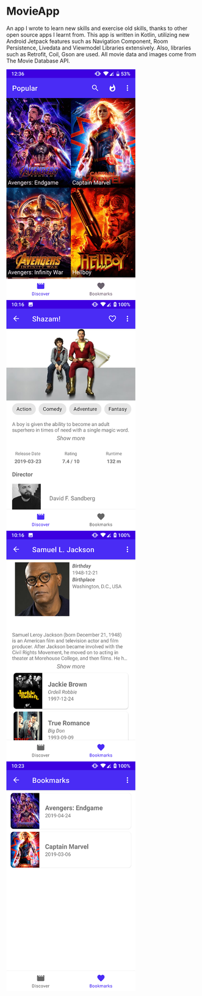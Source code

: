 # MovieApp
An app I wrote to learn new skills and exercise old skills, thanks to other open source apps I learnt from. This app is written in Kotlin, utilizing new Android Jetpack features such as Navigation Component, Room Persistence, Livedata and Viewmodel Libraries extensively. Also, libraries such as Retrofit, Coil, Gson are used. All movie data and images come from The Movie Database API.

<img src="/screenshots/Screenshot_HomePage_Movie_App.png" height="600"> <img src="/screenshots/Screenshot_MovieDetailPage_Movie_App.png" height="600">
<img src="/screenshots/Screenshot_ActorDetailPage_Movie_App.png" height="600"> <img src="/screenshots/Screenshot_BookmarksPage_Movie_App.png" height="600">

